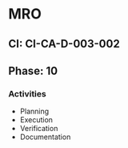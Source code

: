 # MRO

## CI: CI-CA-D-003-002
## Phase: 10

### Activities
- Planning
- Execution
- Verification
- Documentation
